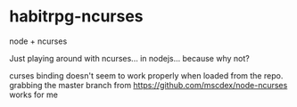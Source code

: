habitrpg-ncurses
================

node + ncurses

Just playing around with ncurses... in nodejs... because why not?

curses binding doesn't seem to work properly when loaded from the repo.  grabbing the master branch from https://github.com/mscdex/node-ncurses works for me
